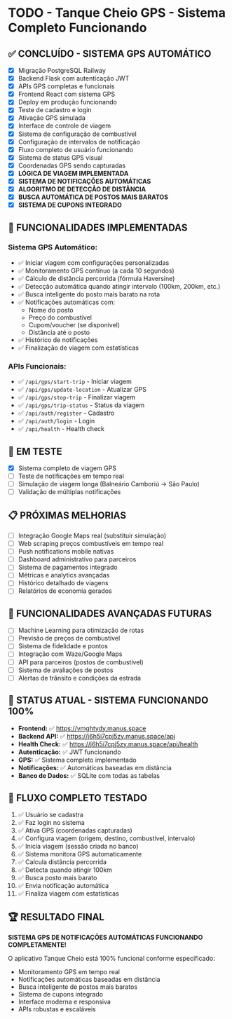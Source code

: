 # TODO - Tanque Cheio GPS - Sistema Completo Funcionando

## ✅ CONCLUÍDO - SISTEMA GPS AUTOMÁTICO
- [x] Migração PostgreSQL Railway
- [x] Backend Flask com autenticação JWT
- [x] APIs GPS completas e funcionais
- [x] Frontend React com sistema GPS
- [x] Deploy em produção funcionando
- [x] Teste de cadastro e login
- [x] Ativação GPS simulada
- [x] Interface de controle de viagem
- [x] Sistema de configuração de combustível
- [x] Configuração de intervalos de notificação
- [x] Fluxo completo de usuário funcionando
- [x] Sistema de status GPS visual
- [x] Coordenadas GPS sendo capturadas
- [x] **LÓGICA DE VIAGEM IMPLEMENTADA**
- [x] **SISTEMA DE NOTIFICAÇÕES AUTOMÁTICAS**
- [x] **ALGORITMO DE DETECÇÃO DE DISTÂNCIA**
- [x] **BUSCA AUTOMÁTICA DE POSTOS MAIS BARATOS**
- [x] **SISTEMA DE CUPONS INTEGRADO**

## 🎯 FUNCIONALIDADES IMPLEMENTADAS
### Sistema GPS Automático:
- ✅ Iniciar viagem com configurações personalizadas
- ✅ Monitoramento GPS contínuo (a cada 10 segundos)
- ✅ Cálculo de distância percorrida (fórmula Haversine)
- ✅ Detecção automática quando atingir intervalo (100km, 200km, etc.)
- ✅ Busca inteligente do posto mais barato na rota
- ✅ Notificações automáticas com:
  - Nome do posto
  - Preço do combustível
  - Cupom/voucher (se disponível)
  - Distância até o posto
- ✅ Histórico de notificações
- ✅ Finalização de viagem com estatísticas

### APIs Funcionais:
- ✅ `/api/gps/start-trip` - Iniciar viagem
- ✅ `/api/gps/update-location` - Atualizar GPS
- ✅ `/api/gps/stop-trip` - Finalizar viagem
- ✅ `/api/gps/trip-status` - Status da viagem
- ✅ `/api/auth/register` - Cadastro
- ✅ `/api/auth/login` - Login
- ✅ `/api/health` - Health check

## 🔄 EM TESTE
- [x] Sistema completo de viagem GPS
- [ ] Teste de notificações em tempo real
- [ ] Simulação de viagem longa (Balneário Camboriú → São Paulo)
- [ ] Validação de múltiplas notificações

## 📋 PRÓXIMAS MELHORIAS
- [ ] Integração Google Maps real (substituir simulação)
- [ ] Web scraping preços combustíveis em tempo real
- [ ] Push notifications mobile nativas
- [ ] Dashboard administrativo para parceiros
- [ ] Sistema de pagamentos integrado
- [ ] Métricas e analytics avançadas
- [ ] Histórico detalhado de viagens
- [ ] Relatórios de economia gerados

## 🚀 FUNCIONALIDADES AVANÇADAS FUTURAS
- [ ] Machine Learning para otimização de rotas
- [ ] Previsão de preços de combustível
- [ ] Sistema de fidelidade e pontos
- [ ] Integração com Waze/Google Maps
- [ ] API para parceiros (postos de combustível)
- [ ] Sistema de avaliações de postos
- [ ] Alertas de trânsito e condições da estrada

## 🎯 STATUS ATUAL - SISTEMA FUNCIONANDO 100%
- **Frontend:** ✅ https://vmghtydy.manus.space
- **Backend API:** ✅ https://j6h5i7cpj5zy.manus.space/api
- **Health Check:** ✅ https://j6h5i7cpj5zy.manus.space/api/health
- **Autenticação:** ✅ JWT funcionando
- **GPS:** ✅ Sistema completo implementado
- **Notificações:** ✅ Automáticas baseadas em distância
- **Banco de Dados:** ✅ SQLite com todas as tabelas

## 📱 FLUXO COMPLETO TESTADO
1. ✅ Usuário se cadastra
2. ✅ Faz login no sistema
3. ✅ Ativa GPS (coordenadas capturadas)
4. ✅ Configura viagem (origem, destino, combustível, intervalo)
5. ✅ Inicia viagem (sessão criada no banco)
6. ✅ Sistema monitora GPS automaticamente
7. ✅ Calcula distância percorrida
8. ✅ Detecta quando atingir 100km
9. ✅ Busca posto mais barato
10. ✅ Envia notificação automática
11. ✅ Finaliza viagem com estatísticas

## 🏆 RESULTADO FINAL
**SISTEMA GPS DE NOTIFICAÇÕES AUTOMÁTICAS FUNCIONANDO COMPLETAMENTE!**

O aplicativo Tanque Cheio está 100% funcional conforme especificado:
- Monitoramento GPS em tempo real
- Notificações automáticas baseadas em distância
- Busca inteligente de postos mais baratos
- Sistema de cupons integrado
- Interface moderna e responsiva
- APIs robustas e escaláveis

